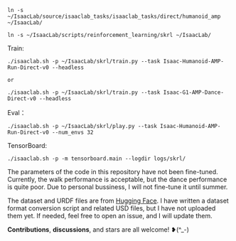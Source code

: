 ```
ln -s ~/IsaacLab/source/isaaclab_tasks/isaaclab_tasks/direct/humanoid_amp ~/IsaacLab/

ln -s ~/IsaacLab/scripts/reinforcement_learning/skrl ~/IsaacLab/
```
Train:
```
./isaaclab.sh -p ~/IsaacLab/skrl/train.py --task Isaac-Humanoid-AMP-Run-Direct-v0 --headless

or

./isaaclab.sh -p ~/IsaacLab/skrl/train.py --task Isaac-G1-AMP-Dance-Direct-v0 --headless
```
Eval：
```
./isaaclab.sh -p ~/IsaacLab/skrl/play.py --task Isaac-Humanoid-AMP-Run-Direct-v0 --num_envs 32 
```
TensorBoard:
```
./isaaclab.sh -p -m tensorboard.main --logdir logs/skrl/
```
The parameters of the code in this repository have not been fine-tuned. Currently, the walk performance is acceptable, but the dance performance is quite poor. Due to personal bussiness, I will not fine-tune it until summer.

The dataset and URDF files are from [Hugging Face](https://huggingface.co/datasets/unitreerobotics/LAFAN1_Retargeting_Dataset). I have written a dataset format conversion script and related USD files, but I have not uploaded them yet. If needed, feel free to open an issue, and I will update them.

**Contributions**, **discussions**, and stars are all welcome! ❥(^_-)
